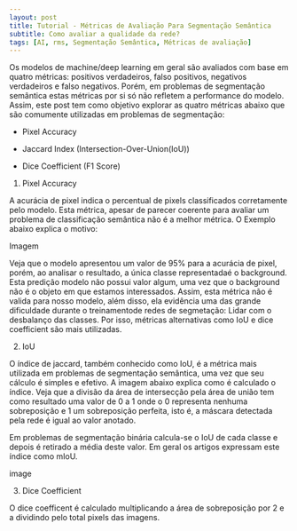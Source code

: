 ```yaml
---
layout: post
title: Tutorial - Métricas de Avaliação Para Segmentação Semântica
subtitle: Como avaliar a qualidade da rede?  
tags: [AI, rms, Segmentação Semântica, Métricas de avaliação]
---
```



Os modelos de machine/deep learning em geral são avaliados com base em quatro métricas: positivos verdadeiros, 
falso positivos, negativos verdadeiros e falso negativos. Porém, em problemas de segmentação semântica estas métricas por si só não refletem a performance do modelo. Assim, este post tem como objetivo explorar as quatro métricas abaixo que são comumente utilizadas em problemas de segmentação:

- Pixel Accuracy

- Jaccard Index (Intersection-Over-Union(IoU))

- Dice Coefficient (F1 Score)


1. Pixel Accuracy

A acurácia de pixel indica o percentual de pixels classificados corretamente pelo modelo. Esta métrica, apesar de parecer
coerente para avaliar um problema de classificação semântica não é a melhor métrica. O Exemplo abaixo explica o motivo:

Imagem

Veja que o modelo apresentou um valor de 95% para a acurácia de pixel, porém, ao analisar o resultado, a única classe representadaé o background. Esta predição modelo não possui valor algum, uma vez que o background não é o objeto em que estamos interessados. Assim, esta métrica não é valida para nosso modelo, além disso, ela evidência uma das grande dificuldade durante o treinamentode redes de segmetação: Lidar com o desbalanço das classes. Por isso, métricas alternativas como IoU e dice coefficient são mais utilizadas.

2. IoU

O índice de jaccard, também conhecido como IoU, é a métrica mais utilizada em problemas de segmentação semântica, uma vez que seu cálculo é simples e efetivo. A imagem abaixo explica como é calculado o índice. Veja que a divisão da área de intersecção pela área de união tem como resultado uma valor de 0 a 1 onde o 0 representa nenhuma sobreposição e 1 um sobreposição perfeita, isto é, a máscara detectada pela rede é igual ao valor anotado.

Em problemas de segmentação binária calcula-se o IoU de cada classe e depois é retirado a média deste valor. Em geral os artigos expressam este índice como mIoU.

image

3. Dice Coefficient

O dice coefficent é calculado multiplicando a área de sobreposição por 2 e a dividindo pelo total pixels das imagens.





